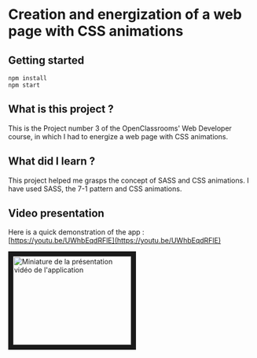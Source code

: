 # Creation and energization of a web page with CSS animations


## Getting started

```
npm install
npm start
```

## What is this project ?

This is the Project number 3 of the OpenClassrooms' Web Developer course, in which I had to energize a web page with CSS animations.

## What did I learn ?

This project helped me grasps the concept of SASS and CSS animations.
I have used SASS, the 7-1 pattern and CSS animations.

## Video presentation

Here is a quick demonstration of the app :  
[https://youtu.be/UWhbEqdRFlE](https://youtu.be/UWhbEqdRFlE)

<a href="http://www.youtube.com/watch?feature=player_embedded&v=UWhbEqdRFlE
" target="_blank"><img src="http://img.youtube.com/vi/UWhbEqdRFlE/0.jpg" 
alt="Miniature de la présentation vidéo de l'application" width="240" height="180" border="10" /></a>




